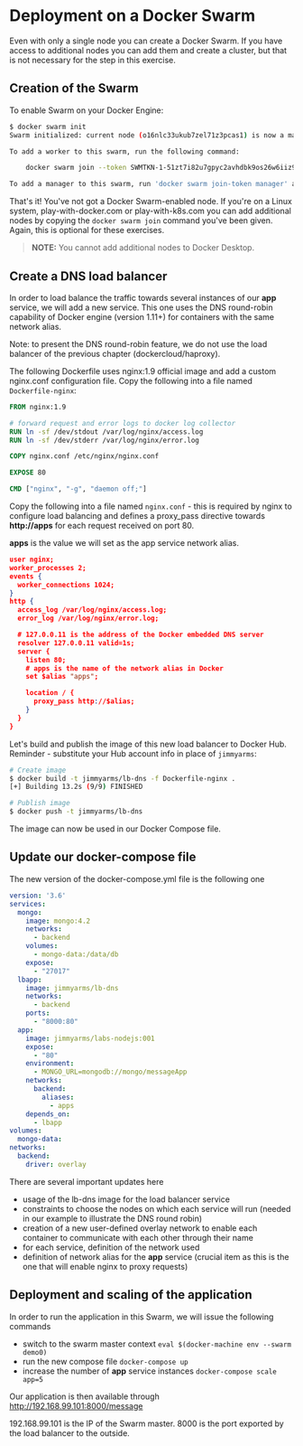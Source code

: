 # Deployment on a Docker Swarm

Even with only a single node you can create a Docker Swarm. If you have access to additional nodes you can add them and create a cluster, but that is not necessary for the step in this exercise.

## Creation of the Swarm

To enable Swarm on your Docker Engine:

```bash
$ docker swarm init
Swarm initialized: current node (o16nlc33ukub7zel71z3pcas1) is now a manager.

To add a worker to this swarm, run the following command:

    docker swarm join --token SWMTKN-1-51zt7i82u7gpyc2avhdbk9os26w6iiz9ltdr9ffcg7vwicem9n-3m9asope502zv9ehb02d2fxns 192.168.65.3:2377

To add a manager to this swarm, run 'docker swarm join-token manager' and follow the instructions.
```

That's it! You've not got a Docker Swarm-enabled node. If you're on a Linux system, play-with-docker.com or play-with-k8s.com you can add additional nodes by copying the `docker swarm join` command you've been given. Again, this is optional for these exercises.

> **NOTE:** You cannot add additional nodes to Docker Desktop.

## Create a DNS load balancer

In order to load balance the traffic towards several instances of our **app** service, we will add a new service. This one uses the DNS round-robin capability of Docker engine (version 1.11+) for containers with the same network alias.

Note: to present the DNS round-robin feature, we do not use the load balancer of the previous chapter (dockercloud/haproxy).

The following Dockerfile uses nginx:1.9 official image and add a custom nginx.conf configuration file. Copy the following into a file named `Dockerfile-nginx`:

```dockerfile
FROM nginx:1.9

# forward request and error logs to docker log collector
RUN ln -sf /dev/stdout /var/log/nginx/access.log
RUN ln -sf /dev/stderr /var/log/nginx/error.log

COPY nginx.conf /etc/nginx/nginx.conf

EXPOSE 80

CMD ["nginx", "-g", "daemon off;"]
```

Copy the following into a file named `nginx.conf` - this is required by nginx to configure load balancing and defines a proxy_pass directive towards **http://apps** for each request received on port 80.

**apps** is the value we will set as the app service network alias.

```json
user nginx;
worker_processes 2;
events {
  worker_connections 1024;
}
http {
  access_log /var/log/nginx/access.log;
  error_log /var/log/nginx/error.log;

  # 127.0.0.11 is the address of the Docker embedded DNS server
  resolver 127.0.0.11 valid=1s;
  server {
    listen 80;
    # apps is the name of the network alias in Docker
    set $alias "apps";

    location / {
      proxy_pass http://$alias;
    }
  }
}
```

Let's build and publish the image of this new load balancer to Docker Hub. Reminder - substitute your Hub account info in place of `jimmyarms`:

```bash
# Create image
$ docker build -t jimmyarms/lb-dns -f Dockerfile-nginx .
[+] Building 13.2s (9/9) FINISHED

# Publish image
$ docker push -t jimmyarms/lb-dns
```

The image can now be used in our Docker Compose file.

## Update our docker-compose file

The new version of the docker-compose.yml file is the following one

```yaml
version: '3.6'
services:
  mongo:
    image: mongo:4.2
    networks:
      - backend
    volumes:
      - mongo-data:/data/db
    expose:
      - "27017"
  lbapp:
    image: jimmyarms/lb-dns
    networks:
      - backend
    ports:
      - "8000:80"
  app:
    image: jimmyarms/labs-nodejs:001
    expose:
      - "80"
    environment:
      - MONGO_URL=mongodb://mongo/messageApp
    networks:
      backend:
        aliases:
          - apps
    depends_on:
      - lbapp
volumes:
  mongo-data:
networks:
  backend:
    driver: overlay
```

There are several important updates here
* usage of the lb-dns image for the load balancer service
* constraints to choose the nodes on which each service will run (needed in our example to illustrate the DNS round robin)
* creation of a new user-defined overlay network to enable each container to communicate with each other through their name
* for each service, definition of the network used
* definition of network alias for the **app** service (crucial item as this is the one that will enable nginx to proxy requests)

## Deployment and scaling of the application

In order to run the application in this Swarm, we will issue the following commands
* switch to the swarm master context ```eval $(docker-machine env --swarm demo0)```
* run the new compose file ```docker-compose up```
* increase the number of **app** service instances ```docker-compose scale app=5```

Our application is then available through http://192.168.99.101:8000/message

192.168.99.101 is the IP of the Swarm master. 8000 is the port exported by the load balancer to the outside.


